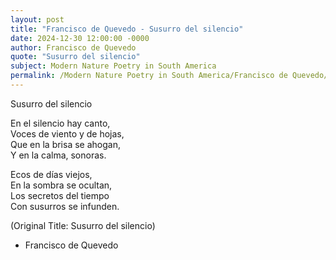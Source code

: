 ```yaml
---
layout: post
title: "Francisco de Quevedo - Susurro del silencio"
date: 2024-12-30 12:00:00 -0000
author: Francisco de Quevedo
quote: "Susurro del silencio"
subject: Modern Nature Poetry in South America
permalink: /Modern Nature Poetry in South America/Francisco de Quevedo/Francisco de Quevedo - Susurro del silencio
---
```


Susurro del silencio

En el silencio hay canto,  
Voces de viento y de hojas,  
Que en la brisa se ahogan,  
Y en la calma, sonoras.  

Ecos de días viejos,  
En la sombra se ocultan,  
Los secretos del tiempo  
Con susurros se infunden.

(Original Title: Susurro del silencio)

- Francisco de Quevedo
